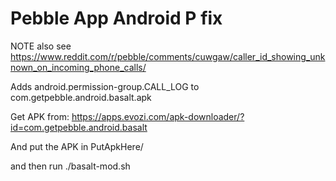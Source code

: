 # Pebble App Android P fix

NOTE also see https://www.reddit.com/r/pebble/comments/cuwgaw/caller_id_showing_unknown_on_incoming_phone_calls/

Adds android.permission-group.CALL_LOG to com.getpebble.android.basalt.apk

Get APK from: https://apps.evozi.com/apk-downloader/?id=com.getpebble.android.basalt

And put the APK in PutApkHere/

and then run ./basalt-mod.sh
